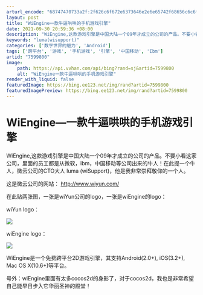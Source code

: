 ```yaml
---
arturl_encode: "68747470733a2f:2f626c6f672e6373646e2e6e65742f68656c6c6f5f68616f7a:692f61727469636c652f64657461696c732f37353939383030"
layout: post
title: "WiEngine一款牛逼哄哄的手机游戏引擎"
date: 2021-09-30 20:59:36 +08:00
description: "WiEngine,这款游戏引擎是中国大陆一个09年才成立的公司的产品。不要小看这家公司，里面的员工都"
keywords: "luma(wisupport)"
categories: ['数字世界的魅力', 'Android']
tags: ['跨平台', '游戏', '手机游戏', '引擎', '中国移动', 'Ibm']
artid: "7599800"
image:
    path: https://api.vvhan.com/api/bing?rand=sj&artid=7599800
    alt: "WiEngine一款牛逼哄哄的手机游戏引擎"
render_with_liquid: false
featuredImage: https://bing.ee123.net/img/rand?artid=7599800
featuredImagePreview: https://bing.ee123.net/img/rand?artid=7599800
---
```


# WiEngine—一款牛逼哄哄的手机游戏引擎

WiEngine,这款游戏引擎是中国大陆一个09年才成立的公司的产品。不要小看这家公司，里面的员工都是从微软，ibm，中国移动等公司出来的牛人！在此提一个牛人，微云公司的CTO大人
luma
(wiSupport)，他是我非常崇拜敬仰的一个人。

这是微云公司的网站：
<http://www.wiyun.com/>

在此贴两张图，一张是wiYun公司的logo，一张是wiEngine的logo：

wiYun logo：

![](https://img-my.csdn.net/uploads/201205/24/1337862084_7340.png)

wiEngine logo：

![](https://img-my.csdn.net/uploads/201205/24/1337862108_3302.png)

WiEngine是一个免费跨平台2D游戏引擎，其支持Android(2.0+), iOS(3.2+), Mac OS X(10.6+)等平台。

号外：wiEngine里面有太多cocos2d的身影了，对于cocos2d，我也是非常希望自己能早日步入它华丽圣神的殿堂！